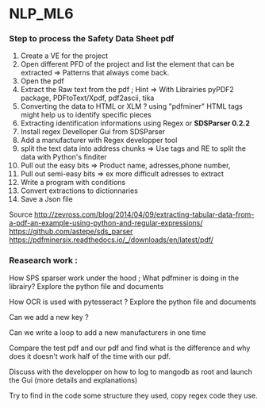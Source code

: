 # NLP_ML6

### Step to process the Safety Data Sheet pdf

1) Create a VE for the project
2) Open different PFD of the project and list the element that can be extracted => Patterns that always come back.
3) Open the pdf
4) Extract the Raw text from the pdf ; Hint => With Librairies  pyPDF2 package, PDFtoText/Xpdf, pdf2ascii, tika
5) Converting the data to HTML or XLM ? using "pdfminer"  HTML tags might help us to identify specific pieces
6) Extracting identification informations using Regex or **SDSParser 0.2.2** 
7) Install regex Develloper Gui from SDSParser
8) Add a manufacturer with Regex developper tool
9) split the text data into address chunks => Use tags and RE to split the data with Python's finditer 
10) Pull out the easy bits => Product name, adresses,phone number, 
11) Pull out semi-easy bits => ex more difficult adresses to extract
12) Write a program with conditions
13) Convert extractions to dictionnaries
14) Save a Json file

Source
http://zevross.com/blog/2014/04/09/extracting-tabular-data-from-a-pdf-an-example-using-python-and-regular-expressions/
https://github.com/astepe/sds_parser
https://pdfminersix.readthedocs.io/_/downloads/en/latest/pdf/

### **Reasearch work :**

How SPS sparser work under the hood ; 
What pdfminer is doing in the librairy? Explore the python file and documents

How OCR is used with pytesseract ? Explore the python file and documents

Can we add a new key ? 

Can we write a loop to add a new manufacturers in one time

Compare the test pdf and our pdf and find what is the difference and why does it doesn't work half of the time with our pdf. 

Discuss with the developper on how to log to mangodb as root and launch the Gui (more details and explanations)

Try to find in the code some structure they used, copy regex code they use.
